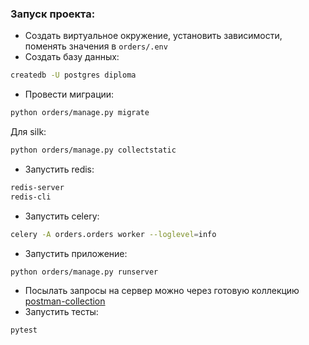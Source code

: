 ### Запуск проекта: 

 - Создать виртуальное окружение, установить зависимости, поменять значения в `orders/.env`
 - Создать базу данных:
```bash
createdb -U postgres diploma
```
 - Провести миграции:
```bash
python orders/manage.py migrate
```
Для silk:
```bash
python orders/manage.py collectstatic
```
 - Запустить redis:
```bash
redis-server
redis-cli
```
 - Запустить celery:
```bash
celery -A orders.orders worker --loglevel=info
```
 - Запустить приложение:
```bash 
python orders/manage.py runserver
```
 - Посылать запросы на сервер можно через готовую коллекцию [postman-collection](../postman_collection.json)
 - Запустить тесты:
```bash
pytest
```